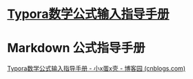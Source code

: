 # [Typora数学公式输入指导手册](https://www.cnblogs.com/Xuxiaokang/p/15654336.html)

# Markdown 公式指导手册

[Typora数学公式输入指导手册 - 小x蛋x壳 - 博客园 (cnblogs.com)](https://www.cnblogs.com/Xuxiaokang/p/15654336.html#如何输入上下标)